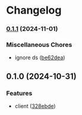 # Changelog

### [0.1.1](https://www.github.com/brokeyourbike/opticash-api-client-php/compare/v0.1.0...v0.1.1) (2024-11-01)


### Miscellaneous Chores

* ignore ds ([be62dea](https://www.github.com/brokeyourbike/opticash-api-client-php/commit/be62dea3ea3c0ecebc3573c4fc85947bae94e538))

## 0.1.0 (2024-10-31)


### Features

* client ([328ebde](https://www.github.com/brokeyourbike/opticash-api-client-php/commit/328ebde3ddf53e2240a2507b70d8447cd7de157d))
